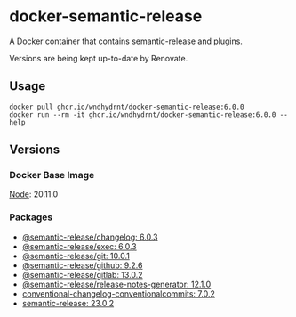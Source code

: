 # docker-semantic-release

A Docker container that contains semantic-release and plugins.

Versions are being kept up-to-date by Renovate.

## Usage

```shell
docker pull ghcr.io/wndhydrnt/docker-semantic-release:6.0.0
docker run --rm -it ghcr.io/wndhydrnt/docker-semantic-release:6.0.0 --help
```

## Versions

### Docker Base Image

[Node](https://hub.docker.com/_/node): 20.11.0

### Packages

- [@semantic-release/changelog: 6.0.3](https://www.npmjs.com/package/@semantic-release/changelog/v/6.0.3)
- [@semantic-release/exec: 6.0.3](https://www.npmjs.com/package/@semantic-release/exec/v/6.0.3)
- [@semantic-release/git: 10.0.1](https://www.npmjs.com/package/@semantic-release/git/v/10.0.1)
- [@semantic-release/github: 9.2.6](https://www.npmjs.com/package/@semantic-release/github/v/9.2.6)
- [@semantic-release/gitlab: 13.0.2](https://www.npmjs.com/package/@semantic-release/gitlab/v/13.0.2)
- [@semantic-release/release-notes-generator: 12.1.0](https://www.npmjs.com/package/@semantic-release/release-notes-generator/v/12.1.0)
- [conventional-changelog-conventionalcommits: 7.0.2](https://www.npmjs.com/package/conventional-changelog-conventionalcommits/v/7.0.2)
- [semantic-release: 23.0.2](https://www.npmjs.com/package/semantic-release/v/23.0.2)
